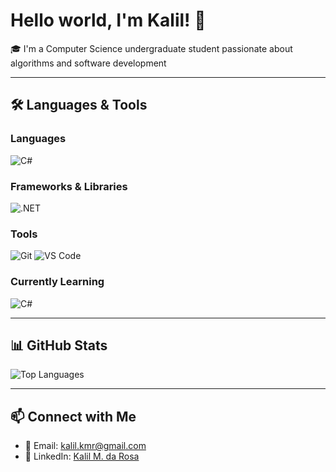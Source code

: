 # Hello world, I'm Kalil! 👋

🎓 I'm a Computer Science undergraduate student passionate about algorithms and software development

---

## 🛠️ Languages & Tools

### Languages
![C#](https://img.shields.io/badge/C%23-%23239120.svg?style=for-the-badge&logo=csharp&logoColor=white)

### Frameworks & Libraries
![.NET](https://img.shields.io/badge/.NET-%23512BD4.svg?style=for-the-badge&logo=dotnet&logoColor=white)

### Tools
![Git](https://img.shields.io/badge/Git-%23F05033.svg?style=for-the-badge&logo=git&logoColor=white)
![VS Code](https://img.shields.io/badge/VS%20Code-%23007ACC.svg?style=for-the-badge&logo=visual-studio-code&logoColor=white)

### Currently Learning
![C#](https://img.shields.io/badge/C%23-%23239120.svg?style=for-the-badge&logo=csharp&logoColor=white)

---

## 📊 GitHub Stats

![Top Languages](https://github-readme-stats.vercel.app/api/top-langs/?username=KalilMassignaniDaRosa&layout=compact&theme=radical)

---

## 📫 Connect with Me

- 📧 Email: [kalil.kmr@gmail.com](mailto:kalil.kmr@gmail.com)
- 💼 LinkedIn: [Kalil M. da Rosa](https://www.linkedin.com/in/kalil-m-da-rosa-86842332a/)
